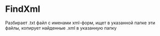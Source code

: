 # FindXml
Разбирает .txt файл с именами xml-форм, ищет в указанной папке эти файлы, копирует найденные .xml в указанную папку